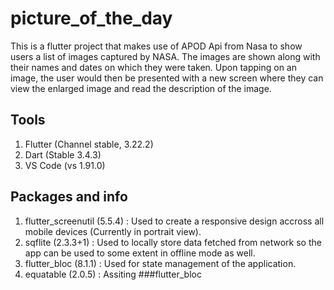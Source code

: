 # picture_of_the_day

This is a flutter project that makes use of APOD Api from Nasa to show users a list of images captured by NASA. The images are shown along with their names and dates on which they were taken. Upon tapping on an image, the user would then be presented with a new screen where they can view the enlarged image and read the description of the image.

## Tools

1. Flutter (Channel stable, 3.22.2)
2. Dart (Stable 3.4.3)
3. VS Code (vs 1.91.0)

## Packages and info

1. flutter_screenutil (5.5.4) : Used to create a responsive design accross all mobile devices (Currently in portrait view).
2. sqflite (2.3.3+1) : Used to locally store data fetched from network so the app can be used to some extent in offline mode as well.
3. flutter_bloc (8.1.1) : Used for state management of the application.
4. equatable (2.0.5) : Assiting ###flutter_bloc

